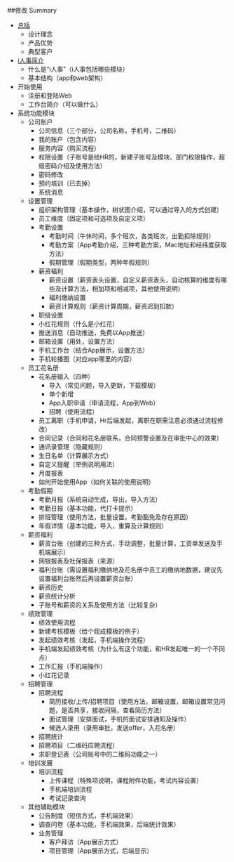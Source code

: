 ##修改 Summary

* [总括](README.md)
  * 设计理念
  * 产品优势
  * 典型客户
* [i人事简介](introduction.md)
  * 什么是“i人事”（i人事包括哪些模块）
  * 基本结构（app和web架构）
* 开始使用
  * 注册和登陆Web
  * 工作台简介（可以做什么）
* 系统功能模块
  * 公司账户
    * 公司信息（三个部分，公司名称，手机号，二维码）
    * 我的账户（包含内容）
    * 服务内容（购买流程）
    * 权限设置（子账号是给HR的，新建子账号及模块、部门权限操作，超级密码介绍及使用方法）
    * 密码修改
    * 预约培训（已去掉）
    * 系统消息
  * 设置管理
    * 组织架构管理（基本操作，树状图介绍，可以通过导入的方式创建）
    * 员工维度（固定项和可选项及自定义项）
    * 考勤设置
      * 考勤时间（午休时间，多个班次，各类班次，出勤扣除规则）
      * 考勤方案（App考勤介绍，三种考勤方案，Mac地址和经纬度获取方法）
      * 假期管理（假期类型，两种年假规则）
    * 薪资福利
      * 薪资设置（薪资表头设置，自定义薪资表头，自动核算的维度有哪些及计算方法，相加项和相减项，其他使用说明）
      * 福利缴纳设置
      * 薪资计算规则（薪资计算周期，薪资迟到扣款）
    * 职级设置
    * 小红花规则（什么是小红花）
    * 推送消息（自动推送，免费以App推送）
    * 邮箱设置（用处，设置方法）
    * 手机工作台（结合App展示，设置方法）
    * 手机轮播图（对应app哪里的内容）
  * 员工花名册
    * 花名册输入（四种）
      * 导入（常见问题，导入更新，下载模板）
      * 单个新增
      * App入职申请（申请流程，App到Web）
      * 招聘（使用流程）
    * 员工离职（手机申请，Hr后端发起，离职在职需注意必须通过流程修改）
    * 合同记录（合同和花名册联系，合同预警设置及在审批中心的效果）
    * 通讯录管理（隐藏规则）
    * 生日名单（计算展示方式）
    * 自定义提醒（举例说明用法）
    * 月度报表
    * 如何开始使用App（如何关联的使用说明）
  * 考勤假期
    * 考勤月报（系统自动生成，导出，导入方法）
    * 考勤日报（基本功能，代打卡提示）
    * 排班管理（使用方法，批量设置，考勤豁免及存在原因）
    * 年假详情（基本功能，导入，重算及计算规则）
  * 薪资福利
    * 薪资台账（创建的三种方式，手动调整，批量计算，工资单发送及手机端展示）
    * 网银报表及社保报表（来源）
    * 福利台账（需设置福利缴纳地及花名册中员工的缴纳地数据，建议先设置福利台账然后再设置薪资台账）
    * 薪资历史
    * 薪资统计分析
    * 子账号和薪资的关系及使用方法（比较复杂）
  * 绩效管理
    * 绩效使用流程
    * 新建考核模板（给个现成模板的例子）
    * 发起绩效考核（发起，手机端操作流程）
    * 手机端发起绩效考核（为什么有这个功能，和HR发起唯一的一个不同点）
    * 工作汇报（手机端操作）
    * 小红花记录
  * 招聘管理
    * 招聘流程
      * 简历接收/上传/招聘项目（使用方法，邮箱设置，邮箱设置常见问题，是否共享，接收间隔，查看简历方法）
      * 面试管理（安排面试，手机的面试安排通知及操作）
      * 候选人录用（录用审批，发送offer，入花名册）
    * 招聘统计
    * 招聘项目（二维码应聘流程）
    * 求职登记表（公司账号中的二维码功能之一）
  * 培训发展
    * 培训流程
      * 上传课程（特殊项说明，课程附件功能，考试内容设置）
      * 手机端培训流程
      * 考试记录查询
  * 其他辅助模块
    * 公告制度（短信方式，手机端效果）
    * 调查问卷（基本功能，手机端效果，后端统计效果）
    * 业务管理
      * 客户拜访（App展示方式）
      * 项目管理（App展示方式，后端显示）
